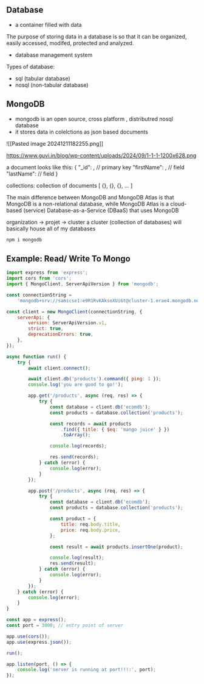 
## Database 

- a container filled with data

The purpose of storing data in a database is so that it can be organized, easily accessed, modifed, protected and analyzed.

- database management system

Types of database:
- sql (tabular database)
- nosql (non-tabular database)

## MongoDB

- mongodb is an open source, cross platform , distributred nosql database
- it stores data in colelctions as json based documents

![[Pasted image 20241211182255.png]]

https://www.guvi.in/blog/wp-content/uploads/2024/09/1-1-1-1200x628.png 


a document looks like this:
{
	"_id": , // primary key
	"firstName": , // field
	"lastName":  // field
}

collections: collection of documents
[
	{}, {}, {}, ...
]

The main difference between MongoDB and MongoDB Atlas is that MongoDB is a non-relational database, while MongoDB Atlas is a cloud-based (service) Database-as-a-Service (DBaaS) that uses MongoDB

organization -> projet -> cluster 
a cluster (collection of databases) will basically house all of my databases 

```bash
npm i mongodb
```


## Example: Read/ Write To Mongo

```js
import express from 'express';
import cors from 'cors';
import { MongoClient, ServerApiVersion } from 'mongodb';

const connectionString =
    'mongodb+srv://samicse1:e9R1RvKAksoXUi6t@cluster-1.erae4.mongodb.net/?retryWrites=true&w=majority&appName=Cluster-1';

const client = new MongoClient(connectionString, {
    serverApi: {
        version: ServerApiVersion.v1,
        strict: true,
        deprecationErrors: true,
    },
});

async function run() {
    try {
        await client.connect();

        await client.db('products').command({ ping: 1 });
        console.log('you are good to go!');

        app.get('/products', async (req, res) => {
            try {
                const database = client.db('ecomdb');
                const products = database.collection('products');

                const records = await products
                    .find({ title: { $eq: 'mango juice' } })
                    .toArray();

                console.log(records);

                res.send(records);
            } catch (error) {
                console.log(error);
            }
        });

        app.post('/products', async (req, res) => {
            try {
                const database = client.db('ecomdb');
                const products = database.collection('products');

                const product = {
                    title: req.body.title,
                    price: req.body.price,
                };

                const result = await products.insertOne(product);

                console.log(result);
                res.send(result);
            } catch (error) {
                console.log(error);
            }
        });
    } catch (error) {
        console.log(error);
    }
}

const app = express();
const port = 3000; // entry point of server

app.use(cors());
app.use(express.json());

run();

app.listen(port, () => {
    console.log('server is running at port!!!:', port);
});

```